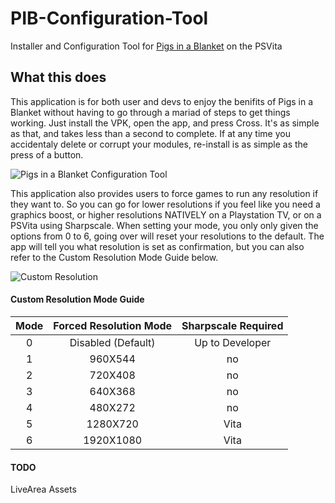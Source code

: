 # PIB-Configuration-Tool
Installer and Configuration Tool for [Pigs in a Blanket](https://github.com/SonicMastr/Pigs-In-A-Blanket) on the PSVita

## What this does
This application is for both user and devs to enjoy the benifits of Pigs in a Blanket without having to go through a mariad of steps to get things working. Just install the VPK, open the app, and press Cross. It's as simple as that, and takes less than a second to complete. If at any time you accidentaly delete or corrupt your modules, re-install is as simple as the press of a button. 

![Pigs in a Blanket Configuration Tool](https://cdn.discordapp.com/attachments/550095827981303810/805249968537206814/0xq3hOupwY7803434193020218644888053.png)

This application also provides users to force games to run any resolution if they want to. So you can go for lower resolutions if you feel like you need a graphics boost, or higher resolutions NATIVELY on a Playstation TV, or on a PSVita using Sharpscale. When setting your mode, you only only given the options from 0 to 6, going over will reset your resolutions to the default. The app will tell you what resolution is set as confirmation, but you can also refer to the Custom Resolution Mode Guide below.

![Custom Resolution](https://cdn.discordapp.com/attachments/692425410142666764/771564846219132958/unknown.png)

#### Custom Resolution Mode Guide

|Mode|Forced Resolution Mode|Sharpscale Required|
|:-:|:-:|:-:|
|0|Disabled (Default)|Up to Developer|
|1|960X544|no|
|2|720X408|no|
|3|640X368|no|
|4|480X272|no|
|5|1280X720|Vita|
|6|1920X1080|Vita|

#### TODO
LiveArea Assets
